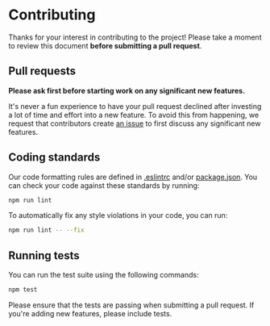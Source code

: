 # Contributing

Thanks for your interest in contributing to the project! Please take a moment to review this document **before submitting a pull request**.

## Pull requests

**Please ask first before starting work on any significant new features.**

It's never a fun experience to have your pull request declined after investing a lot of time and effort into a new feature. To avoid this from happening, we request that contributors create [an issue](https://github.com/VicGUTT/tailwindcss-font-face/issues) to first discuss any significant new features.

## Coding standards

Our code formatting rules are defined in [.eslintrc](https://github.com/VicGUTT/tailwindcss-font-face/blob/main/.eslintrc.json) and/or [package.json](https://github.com/VicGUTT/tailwindcss-font-face/blob/main/package.json). You can check your code against these standards by running:

```sh
npm run lint
```

To automatically fix any style violations in your code, you can run:

```sh
npm run lint -- --fix
```

## Running tests

You can run the test suite using the following commands:

```sh
npm test
```

Please ensure that the tests are passing when submitting a pull request. If you're adding new features, please include tests.
